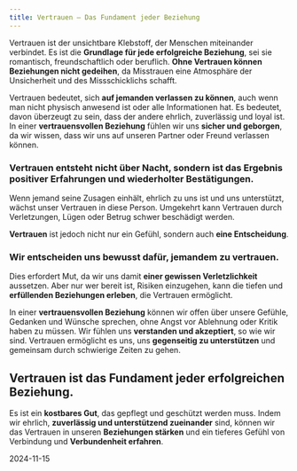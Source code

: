 ```yaml
---  
title: Vertrauen – Das Fundament jeder Beziehung
---
```

Vertrauen ist der unsichtbare Klebstoff, der Menschen miteinander verbindet. Es ist die **Grundlage für jede erfolgreiche Beziehung**, sei sie romantisch, freundschaftlich oder beruflich. **Ohne Vertrauen können Beziehungen nicht gedeihen**, da Misstrauen eine Atmosphäre der Unsicherheit und des Missschicklichs schafft.

Vertrauen bedeutet, sich **auf jemanden verlassen zu können**, auch wenn man nicht physisch anwesend ist oder alle Informationen hat. Es bedeutet, davon überzeugt zu sein, dass der andere ehrlich, zuverlässig und loyal ist. In einer **vertrauensvollen Beziehung** fühlen wir uns **sicher und geborgen**, da wir wissen, dass wir uns auf unseren Partner oder Freund verlassen können.

### Vertrauen entsteht nicht über Nacht, sondern ist das Ergebnis positiver Erfahrungen und wiederholter Bestätigungen. 

Wenn jemand seine Zusagen einhält, ehrlich zu uns ist und uns unterstützt, wächst unser Vertrauen in diese Person. Umgekehrt kann Vertrauen durch Verletzungen, Lügen oder Betrug schwer beschädigt werden.

**Vertrauen** ist jedoch nicht nur ein Gefühl, sondern auch **eine Entscheidung**. 

### Wir entscheiden uns bewusst dafür, jemandem zu vertrauen. 

Dies erfordert Mut, da wir uns damit **einer gewissen Verletzlichkeit** aussetzen. Aber nur wer bereit ist, Risiken einzugehen, kann die tiefen und **erfüllenden Beziehungen erleben**, die Vertrauen ermöglicht.

In einer **vertrauensvollen Beziehung** können wir offen über unsere Gefühle, Gedanken und Wünsche sprechen, ohne Angst vor Ablehnung oder Kritik haben zu müssen. Wir fühlen uns **verstanden und akzeptiert**, so wie wir sind. Vertrauen ermöglicht es uns, uns **gegenseitig zu unterstützen** und gemeinsam durch schwierige Zeiten zu gehen.

## Vertrauen ist das Fundament jeder erfolgreichen Beziehung. 

Es ist ein **kostbares Gut**, das gepflegt und geschützt werden muss. Indem wir ehrlich, **zuverlässig und unterstützend zueinander** sind, können wir das Vertrauen in unseren **Beziehungen stärken** und ein tieferes Gefühl von Verbindung und **Verbundenheit erfahren**.

2024-11-15 
